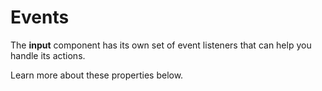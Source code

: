 # Events

The **input** component has its own set of event listeners that can help you handle its actions.

Learn more about these properties below.